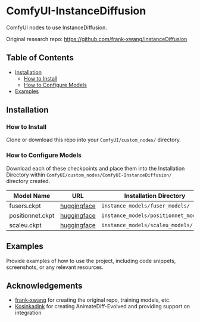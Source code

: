 # ComfyUI-InstanceDiffusion
ComfyUI nodes to use InstanceDiffusion.

Original research repo: https://github.com/frank-xwang/InstanceDiffusion

## Table of Contents
- [Installation](#installation)
  - [How to Install](#how-to-install)
  - [How to Configure Models](#how-to-configure-models)
- [Examples](#examples)

## Installation

### How to Install
Clone or download this repo into your `ComfyUI/custom_nodes/` directory.

### How to Configure Models
Download each of these checkpoints and place them into the Installation Directory within `ComfyUI/custom_nodes/ComfyUI-InstanceDiffusion/` directory created.

| Model Name | URL | Installation Directory |
|------------|-----|------------------------|
| fusers.ckpt     | [huggingface](https://huggingface.co/spaces/logtd/instancediffusion/blob/main/fusers.ckpt) | `instance_models/fuser_models/`      |
| positionnet.ckpt     | [huggingface](https://huggingface.co/spaces/logtd/instancediffusion/blob/main/position_net.ckpt) | `instance_models/positionnet_models/`      |
| scaleu.ckpt     | [huggingface](https://huggingface.co/spaces/logtd/instancediffusion/blob/main/scaleu.ckpt) | `instance_models/scaleu_models/`      |

## Examples
Provide examples of how to use the project, including code snippets, screenshots, or any relevant resources.

## Acknowledgements
* [frank-xwang](https://github.com/frank-xwang) for creating the original repo, training models, etc.
* [Kosinkadink](https://github.com/Kosinkadink) for creating AnimateDiff-Evolved and providing support on integration
